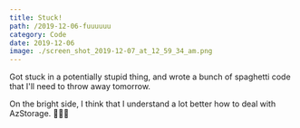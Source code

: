 ```yaml
---
title: Stuck!
path: /2019-12-06-fuuuuuu
category: Code
date: 2019-12-06
image: ./screen_shot_2019-12-07_at_12_59_34_am.png
---
```


Got stuck in a potentially stupid thing, and wrote a bunch of spaghetti code that I'll need to throw away tomorrow.

On the bright side, I think that I understand a lot better how to deal with AzStorage. 🤷🏼‍♂️
